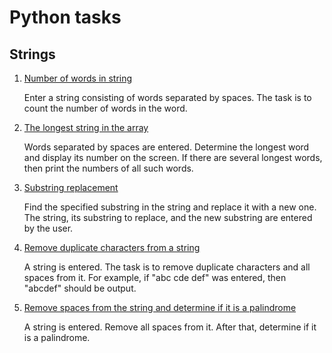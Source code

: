 # Python tasks

## Strings

1. [Number of words in string](task1/task1.py)

    Enter a string consisting of words separated by spaces. The task is to count the number of words in the word.
    
2. [The longest string in the array](task2/task2.py)

    Words separated by spaces are entered. Determine the longest word and display its number on the screen. 
    If there are several longest words, then print the numbers of all such words.
    
3. [Substring replacement](task3/task3.py)

    Find the specified substring in the string and replace it with a new one. 
    The string, its substring to replace, and the new substring are entered by the user.
    
4. [Remove duplicate characters from a string](task4/task4.py)

    A string is entered. The task is to remove duplicate characters and all spaces from it. 
    For example, if "abc cde def" was entered, then "abcdef" should be output.
    
5. [Remove spaces from the string and determine if it is a palindrome](task5/task5.py)

    A string is entered. Remove all spaces from it. After that, determine if it is a palindrome.
